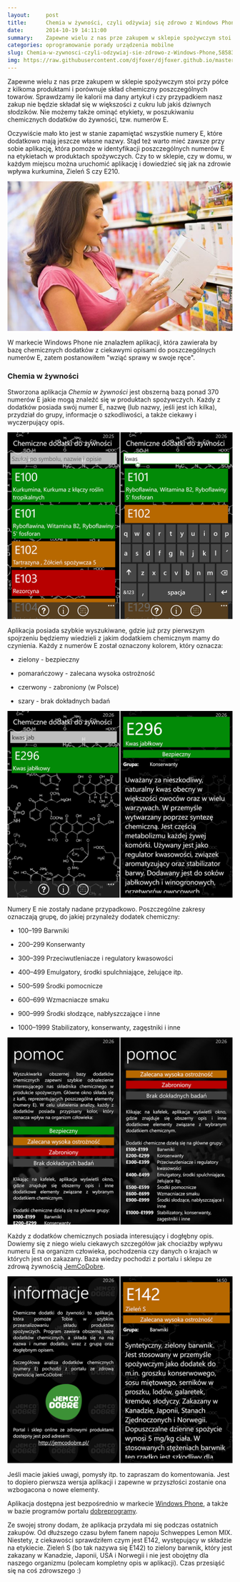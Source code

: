 ```yaml
---
layout:     post
title:      Chemia w żywności, czyli odżywiaj się zdrowo z Windows Phone
date:       2014-10-19 14:11:00
summary:    Zapewne wielu z nas prze zakupem w sklepie spożywczym stoi przy półce z kilkoma produktami i porównuje skład chemiczny poszczególnych towarów. Sprawdzamy ile kalorii ma dany artykuł i czy przypadkiem nasz zakup nie będzie składał się w większości z cukru lub jakiś dziwnych słodzików. Nie możemy także ominąć etykiety, w poszukiwaniu chemicznych dodatków do żywności, tzw. numerów E. Oczywiście mało ...
categories: oprogramowanie porady urządzenia mobilne
slug: Chemia-w-zywnosci-czyli-odzywiaj-sie-zdrowo-z-Windows-Phone,58583.html
img: https://raw.githubusercontent.com/djfoxer/djfoxer.github.io/master/_img/2014-10-19-_78_/g_-_-x-_-_-_x20141019141013_0.jpg
---
```




Zapewne wielu z nas prze zakupem w sklepie spożywczym stoi przy półce z kilkoma produktami i porównuje skład chemiczny poszczególnych towarów. Sprawdzamy ile kalorii ma dany artykuł i czy przypadkiem nasz zakup nie będzie składał się w większości z cukru lub jakiś dziwnych słodzików. Nie możemy także ominąć etykiety, w poszukiwaniu chemicznych dodatków do żywności, tzw. numerów E. 

Oczywiście mało kto jest w stanie zapamiętać wszystkie numery E, które dodatkowo mają jeszcze własne nazwy. Stąd też warto mieć zawsze przy sobie aplikację, która pomoże w identyfikacji poszczególnych numerów E na etykietach w produktach spożywczych. Czy to w sklepie, czy w domu, w każdym miejscu można uruchomić aplikację i dowiedzieć się jak na zdrowie wpływa kurkumina, Zieleń S czy E210.



![desk](https://raw.githubusercontent.com/djfoxer/djfoxer.github.io/master/_img/2014-10-19-_78_/g_-_-x-_-_-_x20141019141013_0.jpg)



W markecie Windows Phone nie znalazłem aplikacji, która zawierała by bazę chemicznych dodatków z ciekawymi opisami do poszczególnych numerów E, zatem postanowiłem "wziąć sprawy w swoje ręce". 




### Chemia w żywności


Stworzona aplikacja  *Chemia w żywności*  jest obszerną bazą ponad 370 numerów E jakie mogą znaleźć się w produktach spożywczych. Każdy z dodatków posiada swój numer E, nazwę (lub nazwy, jeśli jest ich kilka), przydział do grupy, informacje o szkodliwości, a także ciekawy i wyczerpujący opis.


![desk](https://raw.githubusercontent.com/djfoxer/djfoxer.github.io/master/_img/2014-10-19-_78_/g_-_-x-_-_-_x20141018145800_0.png)


Aplikacja posiada szybkie wyszukiwane, gdzie już przy pierwszym spojrzeniu będziemy wiedzieli z jakim dodatkiem chemicznym mamy do czynienia. Każdy z numerów E został oznaczony kolorem, który oznacza:



  * zielony - bezpieczny

  * pomarańczowy - zalecana wysoka ostrożność

  * czerwony - zabroniony (w Polsce)

  * szary - brak dokładnych badań




![desk](https://raw.githubusercontent.com/djfoxer/djfoxer.github.io/master/_img/2014-10-19-_78_/g_-_-x-_-_-_x20141018145846_0.png)


Numery E nie zostały nadane przypadkowo. Poszczególne zakresy oznaczają grupę, do jakiej przynależy dodatek chemiczny:




  * 100–199	Barwniki

  * 200–299	Konserwanty

  * 300–399	Przeciwutleniacze i regulatory kwasowości

  * 400–499	Emulgatory, środki spulchniające, żelujące itp.

  * 500–599	Środki pomocnicze

  * 600–699	Wzmacniacze smaku

  * 900–999	Środki słodzące, nabłyszczające i inne

  * 1000–1999	Stabilizatory, konserwanty, zagęstniki i inne





![desk](https://raw.githubusercontent.com/djfoxer/djfoxer.github.io/master/_img/2014-10-19-_78_/g_-_-x-_-_-_x20141018145808_0.png)



Każdy z dodatków chemicznych posiada interesujący i dogłębny opis. Dowiemy się z niego wielu ciekawych szczegółów jak chociażby wpływu numeru E na organizm człowieka,  pochodzenia czy danych o krajach w których jest on zakazany. Baza wiedzy pochodzi z portalu i sklepu ze zdrową żywnością [JemCoDobre](http://jemcodobre.pl/). 



![desk](https://raw.githubusercontent.com/djfoxer/djfoxer.github.io/master/_img/2014-10-19-_78_/g_-_-x-_-_-_x20141018145751_0.png)



Jeśli macie jakieś uwagi, pomysły itp. to zapraszam do komentowania. Jest to dopiero pierwsza wersja aplikacji i zapewne w przyszłości zostanie ona wzbogacona o nowe elementy.

Aplikacja dostępna jest bezpośrednio w markecie [Windows Phone](http://www.windowsphone.com/pl-pl/store/app/chemia-w-%C5%BCywno%C5%9Bci/68fc3116-57d2-4ee7-8634-122b44e2114b),  a także w bazie programów portalu [dobreprogramy](http://www.dobreprogramy.pl/Chemia-w-zywnosci,Program,WindowsPhone,58585.html). 

Ze swojej strony dodam, że aplikacja przydała mi się podczas ostatnich zakupów. Od dłuższego czasu byłem fanem napoju Schweppes Lemon MIX. Niestety, z ciekawości sprawdziłem czym jest E142, występujący w składzie na etykiecie. Zieleń S (bo tak nazywa się E142) to zielony barwnik, który jest zakazany w Kanadzie, Japonii, USA i Norwegii i nie jest obojętny dla naszego organizmu (polecam kompletny opis w aplikacji). Czas przesiąść się na coś zdrowszego :)